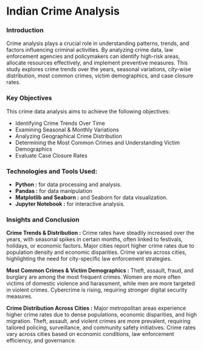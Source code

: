 # Indian Crime Analysis

### Introduction
Crime analysis plays a crucial role in understanding patterns, trends, and factors influencing criminal activities. By analyzing crime data, law enforcement agencies and policymakers can identify high-risk areas, allocate resources effectively, and implement preventive measures. This study explores crime trends over the years, seasonal variations, city-wise distribution, most common crimes, victim demographics, and case closure rates.

### Key Objectives
This crime data analysis aims to achieve the following objectives:

* Identifying Crime Trends Over Time 
* Examining Seasonal & Monthly Variations
* Analyzing Geographical Crime Distribution 
* Determining the Most Common Crimes and Understanding Victim Demographics 
* Evaluate Case Closure Rates


### Technologies and Tools Used:
* **Python :** for data processing and analysis.
* **Pandas :** for data manipulation 
* **Matplotlib and Seaborn :** and Seaborn for data visualization.
* **Jupyter Notebook :** for interactive analysis.


### Insights and Conclusion
**Crime Trends & Distribution :**
Crime rates have steadily increased over the years, with seasonal spikes in certain months, often linked to festivals, holidays, or economic factors. Major cities report higher crime rates due to population density and economic disparities. Crime varies across cities, highlighting the need for city-specific law enforcement strategies.

**Most Common Crimes & Victim Demographics :**
Theft, assault, fraud, and burglary are among the most frequent crimes. Women are more often victims of domestic violence and harassment, while men are more targeted in violent crimes. Cybercrime is rising, requiring stronger digital security measures.

**Crime Distribution Across Cities :**
Major metropolitan areas experience higher crime rates due to dense populations, economic disparities, and high migration. Theft, assault, and violent crimes are more prevalent, requiring tailored policing, surveillance, and community safety initiatives.
Crime rates vary across cities based on economic conditions, law enforcement efficiency, and governance. 
